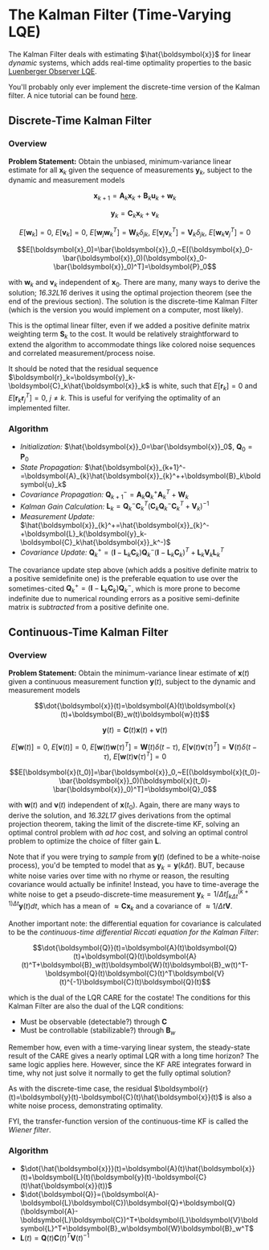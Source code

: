 # The Kalman Filter (Time-Varying LQE)

The Kalman Filter deals with estimating $\hat{\boldsymbol{x}}$ for linear *dynamic* systems, which adds real-time optimality properties to the basic [Luenberger Observer LQE](public:autonomy:estimation:estimator-algs:luen-obs).

You'll probably only ever implement the discrete-time version of the Kalman filter. A nice tutorial can be found [here](https://www.kalmanfilter.net/default.aspx).

## Discrete-Time Kalman Filter

### Overview

**Problem Statement:** Obtain the unbiased, minimum-variance linear estimate for all $\boldsymbol{x}_k$ given the sequence of measurements $\boldsymbol{y}_k$, subject to the dynamic and measurement models

$$\boldsymbol{x}_{k+1}=\boldsymbol{A}_k\boldsymbol{x}_k+\boldsymbol{B}_k\boldsymbol{u}_k+\boldsymbol{w}_k$$

$$\boldsymbol{y}_k=\boldsymbol{C}_k\boldsymbol{x}_k+\boldsymbol{v}_k$$

$$E[\boldsymbol{w}_k]=0,~E[\boldsymbol{v}_k]=0,~E[\boldsymbol{w}_j\boldsymbol{w}_k^T]=\boldsymbol{W}_k\delta_{jk},~E[\boldsymbol{v}_j\boldsymbol{v}_k^T]=\boldsymbol{V}_k\delta_{jk},~E[\boldsymbol{w}_k\boldsymbol{v}_j^T]=0$$

$$E[\boldsymbol{x}_0]=\bar{\boldsymbol{x}}_0,~E[(\boldsymbol{x}_0-\bar{\boldsymbol{x}}_0)(\boldsymbol{x}_0-\bar{\boldsymbol{x}}_0)^T]=\boldsymbol{P}_0$$

with $\boldsymbol{w}_k$ and $\boldsymbol{v}_k$ independent of $\boldsymbol{x}_0$. There are many, many ways to derive the solution; *16.32L16* derives it using the optimal projection theorem (see the end of the previous section). The solution is the discrete-time Kalman Filter (which is the version you would implement on a computer, most likely).

This is the optimal linear filter, even if we added a positive definite matrix weighting term $\boldsymbol{S}_k$ to the cost. It would be relatively straightforward to extend the algorithm to accommodate things like colored noise sequences and correlated measurement/process noise.

It should be noted that the residual sequence $\boldsymbol{r}_k=\boldsymbol{y}_k-\boldsymbol{C}_k\hat{\boldsymbol{x}}_k$ is white, such that $E[\boldsymbol{r}_k]=0$ and $E[\boldsymbol{r}_k\boldsymbol{r}_j^T]=0,~j\neq k$. This is useful for verifying the optimality of an implemented filter.

### Algorithm

  - *Initialization:* $\hat{\boldsymbol{x}}_0=\bar{\boldsymbol{x}}_0$, $\boldsymbol{Q}_0=\boldsymbol{P}_0$
  - *State Propagation:* $\hat{\boldsymbol{x}}_{k+1}^-=\boldsymbol{A}_{k}\hat{\boldsymbol{x}}_{k}^++\boldsymbol{B}_k\boldsymbol{u}_k$
  - *Covariance Propagation:* $\boldsymbol{Q}_{k+1}^-=\boldsymbol{A}_{k}\boldsymbol{Q}_{k}^+\boldsymbol{A}_{k}^T+\boldsymbol{W}_{k}$
  - *Kalman Gain Calculation:* $\boldsymbol{L}_k=\boldsymbol{Q}_k^-\boldsymbol{C}_k^T(\boldsymbol{C}_k\boldsymbol{Q}_k^-\boldsymbol{C}_k^T+\boldsymbol{V}_k)^{-1}$
  - *Measurement Update:* $\hat{\boldsymbol{x}}_{k}^+=\hat{\boldsymbol{x}}_{k}^-+\boldsymbol{L}_k(\boldsymbol{y}_k-\boldsymbol{C}_k\hat{\boldsymbol{x}}_k^-)$
  - *Covariance Update:* $\boldsymbol{Q}_{k}^+=(\boldsymbol{I}-\boldsymbol{L}_k\boldsymbol{C}_k)\boldsymbol{Q}_k^-(\boldsymbol{I}-\boldsymbol{L}_k\boldsymbol{C}_k)^T+\boldsymbol{L}_k\boldsymbol{V}_k\boldsymbol{L}_k^T$

The covariance update step above (which adds a positive definite matrix to a positive semidefinite one) is the preferable equation to use over the sometimes-cited $\boldsymbol{Q}_{k}^+=(\boldsymbol{I}-\boldsymbol{L}_k\boldsymbol{C}_k)\boldsymbol{Q}_k^-$, which is more prone to become indefinite due to numerical rounding errors as a positive semi-definite matrix is *subtracted* from a positive definite one.

## Continuous-Time Kalman Filter

### Overview

**Problem Statement:** Obtain the minimum-variance linear estimate of $\boldsymbol{x}(t)$ given a continuous measurement function $\boldsymbol{y}(t)$, subject to the dynamic and measurement models

$$\dot{\boldsymbol{x}}(t)=\boldsymbol{A}(t)\boldsymbol{x}(t)+\boldsymbol{B}_w(t)\boldsymbol{w}(t)$$

$$\boldsymbol{y}(t)=\boldsymbol{C}(t)\boldsymbol{x}(t)+\boldsymbol{v}(t)$$

$$E[\boldsymbol{w}(t)]=0,~E[\boldsymbol{v}(t)]=0,~E[\boldsymbol{w}(t)\boldsymbol{w}(\tau)^T]=\boldsymbol{W}(t)\delta(t-\tau),~E[\boldsymbol{v}(t)\boldsymbol{v}(\tau)^T]=\boldsymbol{V}(t)\delta(t-\tau),~E[\boldsymbol{w}(t)\boldsymbol{v}(\tau)^T]=0$$

$$E[\boldsymbol{x}(t_0)]=\bar{\boldsymbol{x}}_0,~E[(\boldsymbol{x}(t_0)-\bar{\boldsymbol{x}}_0)(\boldsymbol{x}(t_0)-\bar{\boldsymbol{x}}_0)^T]=\boldsymbol{Q}_0$$

with $\boldsymbol{w}(t)$ and $\boldsymbol{v}(t)$ independent of $\boldsymbol{x}(t_0)$. Again, there are many ways to derive the solution, and *16.32L17* gives derivations from the optimal projection theorem, taking the limit of the discrete-time KF, solving an optimal control problem with *ad hoc* cost, and solving an optimal control problem to optimize the choice of filter gain $\boldsymbol{L}$.

Note that if you were trying to *sample* from $\boldsymbol{y}(t)$ (defined to be a white-noise process), you'd be tempted to model that as $\boldsymbol{y}_k=\boldsymbol{y}(k\Delta t)$. BUT, because white noise varies over time with no rhyme or reason, the resulting covariance would actually be infinite! Instead, you have to time-average the white noise to get a pseudo-discrete-time measurement $\boldsymbol{y}_k=1/\Delta t\int_{k\Delta t}^{(k+1)\Delta t}\boldsymbol{y}(t)dt$, which has a mean of $\approx \boldsymbol{C} \boldsymbol{x}_k$ and a covariance of $\approx 1/\Delta t \boldsymbol{V}$.

Another important note: the differential equation for covariance is calculated to be the *continuous-time differential Riccati equation for the Kalman Filter*:

$$\dot{\boldsymbol{Q}}(t)=\boldsymbol{A}(t)\boldsymbol{Q}(t)+\boldsymbol{Q}(t)\boldsymbol{A}(t)^T+\boldsymbol{B}_w(t)\boldsymbol{W}(t)\boldsymbol{B}_w(t)^T-\boldsymbol{Q}(t)\boldsymbol{C}(t)^T\boldsymbol{V}(t)^{-1}\boldsymbol{C}(t)\boldsymbol{Q}(t)$$

which is the dual of the LQR CARE for the costate! The conditions for this Kalman Filter are also the dual of the LQR conditions:

  * Must be observable (detectable?) through $\boldsymbol{C}$
  * Must be controllable (stabilizable?) through $\boldsymbol{B}_w$

Remember how, even with a time-varying linear system, the steady-state result of the CARE gives a nearly optimal LQR with a long time horizon? The same logic applies here. However, since the KF ARE integrates forward in time, why not just solve it normally to get the fully optimal solution?

As with the discrete-time case, the residual $\boldsymbol{r}(t)=\boldsymbol{y}(t)-\boldsymbol{C}(t)\hat{\boldsymbol{x}}(t)$ is also a white noise process, demonstrating optimality.

FYI, the transfer-function version of the continuous-time KF is called the *Wiener filter*.

### Algorithm

  - $\dot{\hat{\boldsymbol{x}}}(t)=\boldsymbol{A}(t)\hat{\boldsymbol{x}}(t)+\boldsymbol{L}(t)(\boldsymbol{y}(t)-\boldsymbol{C}(t)\hat{\boldsymbol{x}}(t))$
  - $\dot{\boldsymbol{Q}}=(\boldsymbol{A}-\boldsymbol{L}\boldsymbol{C})\boldsymbol{Q}+\boldsymbol{Q}(\boldsymbol{A}-\boldsymbol{L}\boldsymbol{C})^T+\boldsymbol{L}\boldsymbol{V}\boldsymbol{L}^T+\boldsymbol{B}_w\boldsymbol{W}\boldsymbol{B}_w^T$
  - $\boldsymbol{L}(t)=\boldsymbol{Q}(t)\boldsymbol{C}(t)^T\boldsymbol{V}(t)^{-1}$

